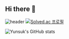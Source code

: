 ## Hi there 👋

<!--
**yunsuk990/yunsuk990** is a ✨ _special_ ✨ repository because its `README.md` (this file) appears on your GitHub profile.

Here are some ideas to get you started:

- 🔭 I’m currently working on ...
- 🌱 I’m currently learning ...
- 👯 I’m looking to collaborate on ...
- 🤔 I’m looking for help with ...
- 💬 Ask me about ...
- 📫 How to reach me: ...
- 😄 Pronouns: ...
- ⚡ Fun fact: ...
-->
![header](https://capsule-render.vercel.app/api?type=wave&color=auto&height=300&section=header&text=capsule%20render&fontSize=90)
[![Solved.ac
프로필](http://mazassumnida.wtf/api/mini/generate_badge?boj=https://solved.ac/profile/yunsuk990)](https://solved.ac/profile/yunsuk990)

![Yunsuk's GitHub stats](https://github-readme-stats.vercel.app/api?username=yunsuk990&show_icons=true&theme=radical)
